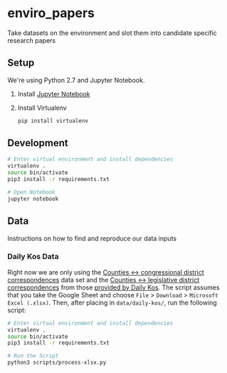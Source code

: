 # enviro_papers
Take datasets on the environment and slot them into candidate specific research papers

## Setup

We're using Python 2.7 and Jupyter Notebook.

1. Install [Jupyter Notebook](https://jupyter.readthedocs.io/en/latest/install.html)

2. Install Virtualenv

    ```bash
    pip install virtualenv
    ```

## Development

```bash
# Enter virtual environment and install dependencies
virtualenv .
source bin/activate
pip3 install -r requirements.txt

# Open Notebook
jupyter notebook
```

## Data
Instructions on how to find and reproduce our data inputs

### Daily Kos Data
Right now we are only using the [Counties ↔ congressional district correspondences](https://docs.google.com/spreadsheets/d/18adZpIghSQQTZLrUNzEdn78ng7mnk2l4-h6IYPsv34I/edit?ts=5ca11736#gid=1870139254) data set and the [Counties ↔ legislative district correspondences](https://docs.google.com/spreadsheets/d/1Sk0iDv22KZsVoVDxh8e-f5Oi0Yj-mfK84cTEMbgSYi8/edit#gid=1450132261) from those [provided by Daily Kos](https://www.dailykos.com/stories/2019/7/30/1848730/-How-do-counties-House-districts-and-legislative-districts-all-overlap-These-new-tools-show-you?link_id=6&can_id=6a8a47a87a5af57ad72c93def75c1bf9&source=email-morning-digest-our-new-tools-show-how-counties-house-districts-and-legislative-districts-overlap&email_referrer=email_588758&email_subject=morning-digest-our-new-tools-show-how-counties-house-districts-and-legislative-districts-overlap). The script assumes that you take the Google Sheet and choose `File` > `Download` > `Microsoft Excel (.xlsx)`. Then, after placing in `data/daily-kos/`, run the following script:

```bash
# Enter virtual environment and install dependencies
virtualenv .
source bin/activate
pip3 install -r requirements.txt

# Run the Script
python3 scripts/process-xlsx.py
```

